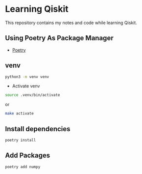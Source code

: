 # Learning Qiskit

This repository contains my notes and code while learning Qiskit.

## Using Poetry As Package Manager

- [Poetry](https://python-poetry.org/docs/#installation)

## venv

```bash
python3 -m venv venv
```

- Activate venv

```bash
source .venv/bin/activate
```

or

```bash
make activate
```

## Install dependencies

```bash
poetry install
```

## Add Packages

```bash
poetry add numpy
```
